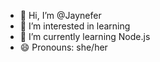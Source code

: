 - 👋 Hi, I’m @Jaynefer
- 👀 I’m interested in learning
- 🌱 I’m currently learning Node.js
- 😄 Pronouns: she/her

<!---
Jaynefer/Jaynefer is a ✨ special ✨ repository because its `README.md` (this file) appears on your GitHub profile.
You can click the Preview link to take a look at your changes.
--->
